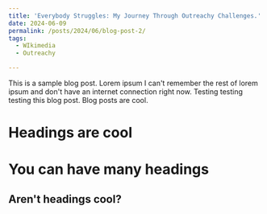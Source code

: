 ```yaml
---
title: 'Everybody Struggles: My Journey Through Outreachy Challenges.'
date: 2024-06-09
permalink: /posts/2024/06/blog-post-2/
tags:
  - WIkimedia
  - Outreachy

---
```


This is a sample blog post. Lorem ipsum I can't remember the rest of lorem ipsum and don't have an internet connection right now. Testing testing testing this blog post. Blog posts are cool.

Headings are cool
======

You can have many headings
======

Aren't headings cool?
------